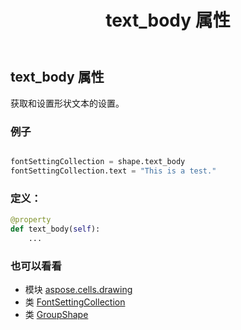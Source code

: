 ﻿---
title: text_body 属性
second_title: Aspose.Cells for Python via .NET API 参考资料
description:
type: docs
weight: 940
url: /zh/python-net/aspose.cells.drawing/groupshape/text_body/
is_root: false
---
## text_body 属性

获取和设置形状文本的设置。

### 例子

```python

fontSettingCollection = shape.text_body
fontSettingCollection.text = "This is a test."

```
### 定义：
```python
@property
def text_body(self):
    ...
```

### 也可以看看
* 模块 [aspose.cells.drawing](../../)
* 类 [FontSettingCollection](/cells/zh/python-net/aspose.cells.drawing.texts/fontsettingcollection)
* 类 [GroupShape](/cells/zh/python-net/aspose.cells.drawing/groupshape)
